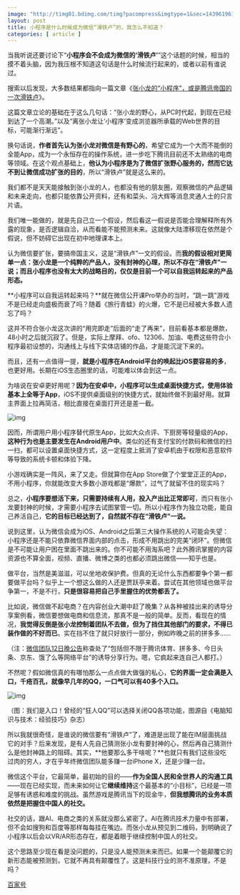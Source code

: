```yaml
---
image: "http://timg01.bdimg.com/timg?pacompress&imgtype=1&sec=1439619614&autorotate=1&di=e092526bfce62c9a5adf7022afeb39e9&quality=90&size=b870_10000&src=http%3A%2F%2Fpic.rmb.bdstatic.com%2F46cc424c7ebeea47d7cc2a28276c5aad.jpeg"
layout: post
title: 小程序是什么时候成为微信“滑铁卢”的，我怎么不知道？
categories: [ article ]
---
```


当我听说还要讨论下“**小程序会不会成为微信的‘滑铁卢’**”这个话题的时候，相当的摸不着头脑，因为我压根不知道这句话是什么时候流行起来的，或者以前有谁说过。

搜索以后发现，大多数结果都指向一篇文章《[张小龙的“小程序”，或是腾讯帝国的一次滑铁卢](http://www.tmtpost.com/2552075.html)》。

这篇文章立论的基础在于这么几句话：“张小龙的野心，从PC时代起，到现在已经到达了一个高潮。”以及“离张小龙让‘小程序’变成浏览器所承载的Web世界的目标，可能渐行渐远”。

换句话说，**作者首先认为张小龙对微信是有野心的**，希望它成为一个大而不能倒的全能App，成为一个永恒存在的操作系统，进一步吃下腾讯目前还不太熟络的电商等领域。在这个观点基础上，**他认为小程序是为了微信扩张野心服务的，然而它达不到让微信成功扩张的目的**，所以“滑铁卢”就是这么来的。

我们都不是天天能接触到张小龙的人，也都没有他的朋友圈，观察微信的产品逻辑和未来走向，也都只能依靠公开资料，还有和菜头、冯大辉等消息灵通人士的只言片语。

我们唯一能做的，就是先自己立一个假设，然后看这一假说是否能合理解释所有外露的现象，是否逻辑自洽，从而看能不能预测未来。这就像大陆漂移现在依然是个假说，但不妨碍它出现在初中地理课本上。

认为微信要扩张，要搞帝国主义，这是“滑铁卢”一文的假设。而**我的假设相对更简单一点：张小龙是一个纯粹的产品人，没有封神的心理，所以不存在“滑铁卢”一说；而且小程序也没有太大的战略目的，仅仅是目前一个可以自我运转起来的产品形态。**

**小程序可以自我运转起来吗？**就在微信公开课Pro举办的当时，“跳一跳”游戏不是已经走向盛极而衰了吗？随着《旅行青蛙》的火爆，它不是已经被大多数人遗忘了吗？

这并不符合张小龙这次讲的“用完即走”后面的“走了再来”，目前看基本都是爆款，48小时之后就沉寂了。但是，实际上摩拜、ofo、12306、加油、电费这些符合小程序最初设想的，沟通线上与线下实体店铺的作品，才是能沉淀下来的。

而且，还有一点值得一提，**就是小程序在Android平台的唤起比iOS要容易的多**，也更好用。长期在iOS生态圈里的话，可能难以体会到这一点。

为啥说在安卓更好用呢？**因为在安卓中，小程序可以生成桌面快捷方式，使用体验基本上全等于App**，iOS不提供桌面级别的快捷方式，就始终做不到最好用。就算主界面上拉再简洁，相比直接在桌面打开还是差一截。

![img](http://timg01.bdimg.com/timg?pacompress&imgtype=0&sec=1439619614&autorotate=1&di=e6069849db71323600ada16e25c85630&quality=90&size=b870_10000&src=http%3A%2F%2Fpic.rmb.bdstatic.com%2F5515f79d7203a35fceccdfdd40651032.png)

因而，所谓用户用小程序替代原生App，比如大众点评、下厨房等轻量级的App，**这种行为也是主要发生在Android用户中**。类似的还有支付宝的付款码和微信的扫一扫，都可以设置桌面快捷方式，这一定程度上抵消了安卓机由于权限和恶意软件等导致的系统卡顿和体验下降。

小游戏确实是一阵风，来了又走。但就算你在App Store做了个堂堂正正的App，不用小程序，你就能改变大多数小游戏都是“爆款”，过气了就留不住的现实吗？

总之，**小程序要想活下来，只需要持续有人用，投入产出比正常即可**，而只有张小龙要封神的时候，才需要小程序去试图掌管一切。所以小程序作为独立功能，能自己养活自己，**它的目标已经达到了，自然就不存在“滑铁卢”一说。**

说到这里，认为微信会成为iOS、Android之后第三大操作系统的人可能会失望：小程序还是不能只依靠微信界面内部的点击，形成不用跳出的完美“闭环”。但微信是不可能让用户困在里面不跳出来的。你不可能不用淘系吧？此外腾讯掌握的内容资源也不算全面，视频、直播、微博之类的也都必须跳出微信——知乎也是。

做平台，当然是美滋滋，可以坐地收保护费。但真的无论什么东西都要争个第一都要做平台吗？似乎上一个想这么做的人还是贾跃亭来着。尝试在其他领域也做平台争第一，不是不行，**只是很容易把自己手里握住的优势都丢了。**

比如说，微信做不起电商？在内容创业大潮中赶了晚集？从各种被挂出来的诱导分享案例看，微信要想做电商和信息流，那真不是一般的简单。反而，看现在的情况，**我觉得反倒是张小龙控制着团队不去做，但为了挡住其他部门的要求，不得已装作做的不好而已**。实在挡不住了就只好放行一部分，例如昨晚之前的拼多多……

（注：[微信团队12日晚公告](http://mp.weixin.qq.com/s/KDpu9QPoUMzA9wd_ltg-vw)称查处了“包括但不限于腾讯体育、拼多多、今日头条、京东、饿了么等网络平台”的诱导分享行为。嗯，它疯起来连自己人都打。）

不然呢？假如微信真的有哪怕那么一点点做大做强的私心，**它的界面一定会满是入口，千疮百孔，就像早几年的QQ，一口气可以有40多个入口。**

![img](http://timg01.bdimg.com/timg?pacompress&imgtype=0&sec=1439619614&autorotate=1&di=0b09544f38daa3cb8367abd47043a5a9&quality=90&size=b870_10000&src=http%3A%2F%2Fpic.rmb.bdstatic.com%2F151844522740ab6a32f0e202c63f9f89448d9d5a5e.png)

（图：我们是入口！曾经的“狂人QQ”可以选择关闭QQ各项功能，图源自《电脑知识与技术：经验技巧》杂志）

所以我就很奇怪，是谁说的微信要有“滑铁卢”了，难道是出现了能在IM层面挑战它的对手？后来发现，是有人先自己猜测张小龙有要封神的心，然后再自己猜测什么是他封神路上的阻碍。其实，**他要那么多干啥呢？**也就只有我们这些没吃过肉的穷人，才在乎年终微信团队能多赚一台iPhone X，还是少赚一台。

微信这个平台，它最简单，最初始的目的——**作为全国人民和全世界人的沟通工具**——现在已经实现，而未来如何让它**继续维持**这个最基本的“小目标”，已经是一项足够有诱惑和难度的挑战。虽然游戏是腾讯当下的现金牛，**但我想腾讯的业务本质依然是把握住中国人的社交。**

社交的话，跟AI、电商之类的关系就没那么紧密了。AI在腾讯技术力量中有部署，但不会如搜狗和百度等那样每每挂在嘴边。而张小龙从预见到二维码，到明确说了小程序以后会以VR/AR形态存在，都是着眼于继续控制中国人的社交。

这个思路至少现在看是没问题的，只是没人能预测未来而已。如果一个能颠覆它的新形态能被预测到，它就不再具有颠覆性了。这是科技行业的测不准原理，不是吗？

[百家号](http://baijiahao.baidu.com/builder/preview/s?id=1592205450287898741)

